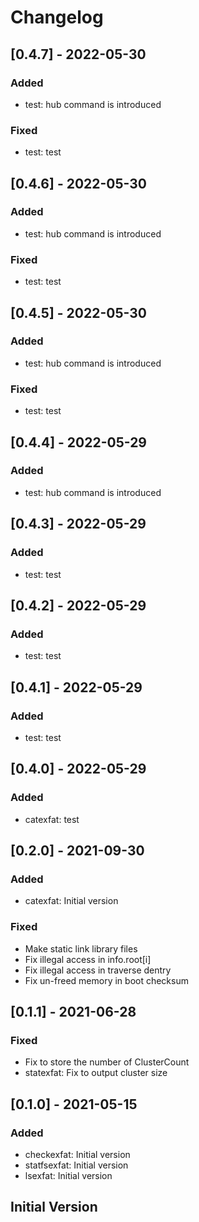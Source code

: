 # Changelog

## [0.4.7] - 2022-05-30

### Added

- test: hub command is introduced

### Fixed

- test: test

## [0.4.6] - 2022-05-30

### Added

- test: hub command is introduced

### Fixed

- test: test

## [0.4.5] - 2022-05-30

### Added

- test: hub command is introduced

### Fixed

- test: test

## [0.4.4] - 2022-05-29

### Added

- test: hub command is introduced

## [0.4.3] - 2022-05-29

### Added

- test: test

## [0.4.2] - 2022-05-29

### Added

- test: test

## [0.4.1] - 2022-05-29

### Added

- test: test

## [0.4.0] - 2022-05-29

### Added

- catexfat: test

## [0.2.0] - 2021-09-30

### Added

- catexfat: Initial version

### Fixed

- Make static link library files
- Fix illegal access in info.root[i]
- Fix illegal access in traverse dentry
- Fix un-freed memory in boot checksum

## [0.1.1] - 2021-06-28

### Fixed

- Fix to store the number of ClusterCount
- statexfat: Fix to output cluster size

## [0.1.0] - 2021-05-15

### Added

- checkexfat: Initial version
- statfsexfat: Initial version
- lsexfat: Initial version

## Initial Version
